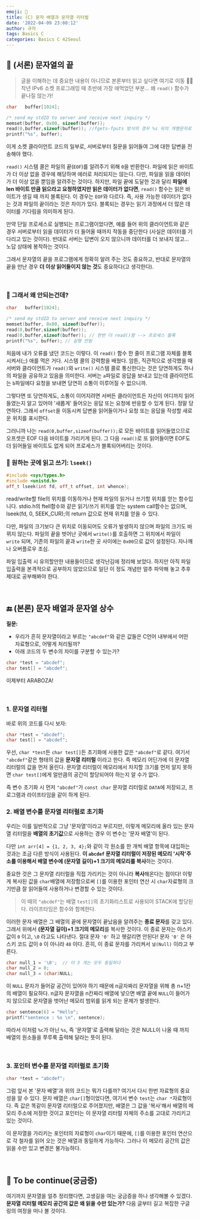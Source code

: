 ```yaml
---
emoji: 🌱
title: (C) 문자 배열과 문자열 리터럴
date: '2022-04-09 23:08:12'
author: 규자
tags: Basics C
categories: Basics C 42Seoul
---
```


## 🙌 (서론) 문자열의 끝
> 글을 이해하는 데 중요한 내용이 아니므로 본론부터 읽고 싶다면 여기로 이동 🙆‍♀️
작년 IPv6 소켓 프로그래밍 때 초반에 가장 애먹었던 부분... 왜 `read()` 함수가 끝나질 않는가!

```cpp
char   buffer[1024];

/* send my stdID to server and receive next inquiry */
memset(buffer, 0x00, sizeof(buffer));
read(0,buffer,sizeof(buffer)); //fgets-fputs 방식의 경우 %s 뒤의 개행문자로 인해 입력이 종료됨 (서버가 반응할 수 없음)
printf("%s", buffer);
```
이게 소켓 클라이언트 코드의 일부로, 서버로부터 질문을 읽어들여 그에 대한 답변을 전송해야 했다.

`read()` 시스템 콜은 파일의 끝(`EOF`)를 알려주기 위해 `0`을 반환한다. 파일에 읽은 바이트가 더 이상 없을 경우에 해당하며 에러로 처리되지는 않는다. 다만, 파일을 읽을 데이터가 더 이상 없을 뿐임을 알려주는 것이다. 하지만, 파일 끝에 도달한 것과 달리 **파일에 len 바이트 만큼 읽으라고 요청하였지만 읽은 데이터가 없다면**, `read()` 함수는 읽은 바이트가 생길 때 까지 블록된다. 이 경우는 `EOF`와 다르다. 즉, 사용 가능한 데이터가 없다는 것과 파일의 끝이라는 것은 차이가 있다. 블록되는 경우는 읽기 과정에서 더 많은 데이터를 기다림을 의미하게 된다.

만약 단일 프로세스로 실행되는 프로그램이었다면, 예를 들어 위의 클라이언트와 같은 경우 서버로부터 읽을 데이터가 더 들어올 때까지 작동을 중단한다 (사실은 데이터를 기다리고 있는 것이다). 반대로 서버는 답변이 오지 않으니까 데이터를 더 보내지 않고... 노답 상태에 봉착하는 것이다. 

그래서 문자열의 끝을 프로그램에게 정확히 알려 주는 것도 중요하고, 반대로 문자열의 끝을 만난 경우 **더 이상 읽어들이지 않는 것**도 중요하다(고 생각한다).

<br/>

### 📌 그래서 왜 안되는건데?
```cpp
char   buffer[1024];

/* send my stdID to server and receive next inquiry */
memset(buffer, 0x00, sizeof(buffer));
read(0,buffer,sizeof(buffer)); 
read(0,buffer,sizeof(buffer)); // 한번 더 read()함 --> 프로세스 블록
printf("%s", buffer); // 실행 안됨
```

처음에 내가 오류를 냈던 코드는 이렇다. 이 `read()` 함수 한 줄이 프로그램 자체를 블록시켜서(;;) 애를 먹은 거다. 시스템 콜의 강력함을 배웠다. 암튼, 직관적으로 생각했을 때 서버와 클라이언트가 `read()`와 `write()` 시스템 콜로 통신한다는 것은 당연하게도 하나의 파일을 공유하고 있음을 의미한다. 서버는 `a`파일로 응답을 보내고 있는데 클라이언트는 `b`파일에다 요청을 보내면 당연히 소통이 이루어질 수 없으니까. 

그렇다면 또 당연하게도, 소통이 이어지려면 서버든 클라이언트든 자신이 어디까지 읽어들였는지 알고 있어야 '새롭게' 들어오는 응답 또는 요청에 반응할 수 있게 된다. 정말 당연하다. 그래서 `offset`을 이동시켜 답변을 읽어들이거나 요청 또는 응답을 작성할 새로운 위치를 표시한다. 

그러니까 나는 `read(0,buffer,sizeof(buffer));`로 모든 바이트를 읽어들였으므로 오프셋은 EOF 다음 바이트를 가리키게 된다. 그 다음 `read()`로 또 읽어들이면 EOF도 더 읽어들일 바이트도 없게 되어 프로세스가 블록되어버리는 것이다.

### 📌 원하는 곳에 읽고 쓰기: `lseek()`
```cpp
#include <sys/types.h>
#include <unistd.h>
off_t lseek(int fd, off_t offset, int whence);
```
read/write할 file의 위치를 이동하거나 현재 파일의 읽거나 쓰기할 위치를 얻는 함수입니다. stdio.h의 ftell함수와 같은 읽기/쓰기 위치를 얻는 system call함수는 없으며, lseek(fd, 0, SEEK_CUR);의 return 값으로 현재 위치를 얻을 수 있다.

다만, 파일의 크기보다 큰 위치로 이동되어도 오류가 발생하지 않으며 파일의 크기도 바뀌지 않는다. 파일의 끝을 벗어난 곳에서 `write()`를 호출하면 그 위치에서 파일이 `write` 되며, 기존의 파일의 끝과 `write`한 곳 사이에는 `0x00`으로 값이 설정된다. 자나깨나 오버플로우 조심.

파일 입출력 시 유의할만한 내용들이므로 생각난김에 정리해 보았다. 하지만 아직 파일 입출력을 본격적으로 공부하지 않았으므로 일단 이 정도 개념만 얼추 파악해 놓고 추후 제대로 공부해봐야 한다.

<br/>

## 🔚 (본론) 문자 배열과 문자열 상수
**질문:**
- 우리가 흔히 문자열이라고 부르는 `"abcdef"`와 같은 값들은 C언어 내부에서 어떤 자료형으로, 어떻게 처리될까?
- 아래 코드의 두 변수의 차이를 구분할 수 있는가?
```cpp
char *test = "abcdef";
char test[] = "abcdef";
```
이제부터 ARABOZA!

<br/>

### 1. 문자열 리터럴
바로 위의 코드를 다시 보자:
```cpp
char *test = "abcdef";
char test[] = "abcdef";
```

우선, `char *test`든 `char test[]`든 초기화에 사용한 값은 `"abcdef"`로 같다. 여기서 `"abcdef"`같은 형태의 값을 **문자열 리터럴** 이라고 한다. 즉 메모리 어딘가에 이 문자열 리터럴의 값을 먼저 올린다. 문자열 리터럴이 메모리에서 차지할 크기를 먼저 알지 못하면 `char test[]`에게 얼만큼의 공간이 할당되어야 하는지 알 수가 없다.

즉 변수 초기화 시 먼저 `"abcdef"`가 `const char` 문자열 리터럴로 `DATA`에 저장되고, 프로그램과 라이프타임을 같이 하게 된다.

### 2. 배열 변수를 문자열 리터럴로 초기화
우리는 이를 일반적으로 그냥 '문자열'이라고 부르지만, 이렇게 메모리에 올라 있는 문자열 리터럴을 **배열의 초기값**으로 사용하는 경우 이 변수는 '문자 배열'이 된다. 

다만 `int arr[4] = {1, 2, 3, 4};`와 같이 각 원소를 한 개씩 배열 항목에 대입하는 것과는 조금 다른 방식이 사용된다. **이 `abcdef` 문자열 리터럴이 저장된 메모리 '시작'주소를 이용해서 배열 변수에 (문자열 길이)+1 크기의 메모리를 복사**하는 것이다.

중요한 것은 그 문자열 리터럴을 직접 가리키는 것이 아니라 **복사**해온다는 점이다! 이렇게 복사된 값을 `char`배열에 저장함으로써 `[]`를 이용한 포인터 연산 시 `char`자료형의 크기만큼 잘 읽어들여 사용하거나 변경할 수 있는 것이다.

> 이 때의 `"abcdef"`는 배열 `test[]`의 초기화리스트로 사용되어 STACK에 할당된다. 라이프타임은 함수와 함께한다.

이러한 문자 배열은 그 배열의 끝에 문자열이 끝났음을 알려주는 **종료 문자**를 갖고 있다. 그래서 위에서 **(문자열 길이)+1 크기의 메모리**를 복사한 것이다. 이 종료 문자는 아스키 값이 `0` 이고, `\0` 라고도 나타낸다. 절대 문자 `'0'` 하고 헷갈리면 안된다! 문자 `'0'` 은 아스키 코드 값이 `0` 이 아니라 `48` 이다. 흔히, 이 종료 문자를 가리켜서 `널(Null)` 이라고 부른다.

```cpp
char null_1 = '\0';  // 이 3 개는 모두 동일하다
char null_2 = 0;
char null_3 = (char)NULL;
```
이 `NULL` 문자가 들어갈 공간이 있어야 하기 때문에 n글자짜리 문자열을 위해 총 n+1칸의 배열이 필요하다. n글자 문자열을 n칸짜리 배열에 넣으면 배열 끝에 `NULL`이 들어가지 않으므로 문자열을 벗어난 메모리 범위를 읽게 되는 문제가 발생한다.

```cpp
char sentence[6] = "Hello";
printf("sentence : %s \n", sentence);
```
따라서 이처럼 `%c`가 아닌 `%s`, 즉 '문자열'로 출력해 달라는 것은 NULL이 나올 때 까지 배열의 원소들을 쭈루룩 출력해 달라는 뜻이 된다.

<br/>

### 3. 포인터 변수를 문자열 리터럴로 초기화
```cpp
char *test = "abcdef";
```
그럼 앞서 본 '문자 배열'과 위의 코드는 뭐가 다를까? 여기서 다시 한번 자료형의 중요성을 알 수 있다. 문자 배열은 `char[]`형이었다면, 여기서 변수 `test`는 `char *`자료형이다. 즉 값은 똑같이 문자열 리터럴으로 주어졌지만, 배열은 그 값을 '복사'해서 배열의 메모리 주소에 저장한 것이고 포인터는 이 문자열 리터럴 자체의 주소를 고대로 가리키고 있는 것이다. 

이 문자열을 가리키는 포인터의 자료형이 `char`이기 때문에,  `[]`를 이용한 포인터 연산으로 각 철자를 읽어 오는 것은 배열과 동일하게 가능하다. 그러나 이 메모리 공간의 값은 읽을 수만 있고 변경은 불가능하다.

<br/>

## 🤔 To be continue(궁금증)

여기까지 문자열을 얼추 정리했다면, 고생길을 여는 궁금증을 하나 생각해볼 수 있겠다. **문자열 리터럴 메모리 공간의 값은 왜 읽을 수만 있는가?** 다음 글부터 길고 복잡한 구글링의 여정을 떠나 볼 것이다. 